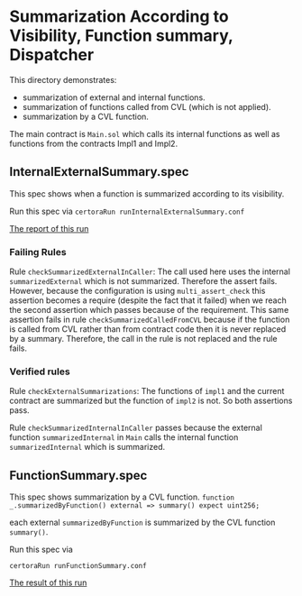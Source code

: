 # Summarization According to Visibility, Function summary, Dispatcher

This directory demonstrates:
- summarization of external and internal functions.
- summarization of functions called from CVL (which is not applied).
- summarization by a CVL function.

The main contract is `Main.sol` which calls its internal functions as well as functions from the contracts Impl1 and Impl2.

## InternalExternalSummary.spec

This spec shows when a function is summarized according to its visibility.

Run this spec via
```certoraRun runInternalExternalSummary.conf```

[The report of this run](https://prover.certora.com/output/15800/cac7d8a111414456b1e1d97aad82fb3a?anonymousKey=f76136a6b62e4744d72cfdc45fae8227bf53ff93)

### Failing Rules
Rule `checkSummarizedExternalInCaller`:
The call used here uses the internal `summarizedExternal` which is not summarized. Therefore the assert fails. However, because the configuration is using `multi_assert_check` this assertion becomes a require (despite the fact that it failed) when we reach the second assertion which passes because of the requirement. This same assertion fails in 
rule `checkSummarizedCalledFromCVL` because if the function is called from CVL rather than from contract code then it is never replaced by a summary. Therefore, the call in the rule is not replaced and the rule fails.

### Verified rules
Rule `checkExternalSummarizations`:
The functions of `impl1` and the current contract are summarized but the function of `impl2` is not. So both assertions
pass.

Rule `checkSummarizedInternalInCaller` passes because the external function `summarizedInternal` in `Main` calls the internal function `summarizedInternal` which is summarized.

## FunctionSummary.spec

This spec shows summarization by a CVL function.
`function _.summarizedByFunction() external => summary() expect uint256;`

each external `summarizedByFunction` is summarized by the CVL function `summary()`.

Run this spec via

```certoraRun runFunctionSummary.conf```

[The result of this run](https://prover.certora.com/output/15800/7805eb8e73fb40e8ad56735446a1c15a?anonymousKey=32d31e15e53a4ff690da2ebbaec128074a7d7e21)
